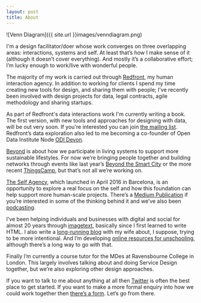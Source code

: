 ```yaml
---
layout: post
title: About
---
```

![Venn Diagram]({{ site.url }}images/venndiagram.png)

I'm a design facilitator/doer whose work converges on three overlapping areas: interactions, systems and self. At least that’s how I make sense of it (although it doesn’t cover everything). And mostly it’s a collaborative effort; I’m lucky enough to work/live with wonderful people.

The majority of my work is carried out through [Redfront](http://redfront.co.uk), my human interaction agency. In addition to working for clients I spend my time creating new tools for design, and sharing them with people; I’ve recently been involved with design projects for data, legal contracts, agile methodology and sharing startups.

As part of Redfront's data interactions work I'm currently writing a book. The first version, with new tools and approaches for designing with data, will be out very soon. If you're interested you can join [the mailing list](http://eepurl.com/br95wv). Redfront’s data exploration also led to me becoming a co-founder of Open Data Institute Node [ODI Devon](http://devon.theodi.org).

[Beyond](http://beyond.place) is about how we participate in living systems to support more sustainable lifestyles. For now we’re bringing people together and building networks through events like last year’s [Beyond the Smart City](http://beyond.place/btsc15/) or the more recent [ThingsCamp](http://beyond.place/thingscamp), but that’s not all we’re working on.

[The Self Agency](http://theself.agency), which launched in April 2016 in Barcelona, is an opportunity to explore a real focus on the self and how this foundation can help support more human-scale projects. There’s a [Medium Publication](https://published.theself.agency/) if you’re interested in some of the thinking behind it and we’ve also been [podcasting](https://soundcloud.com/the-self-agency).

I’ve been helping individuals and businesses with digital and social for almost 20 years through [imagetext](http://imagetext.co.uk), basically since I first learned to write HTML. I also write a [long-running blog](http://theminimallist.com) with my wife about, I suppose, trying to be more intentional. And I’m developing [online resources for unschooling](http://learningoutsiders.com), although there’s a long way to go with that.

Finally  I’m currently a course tutor for the MDes at Ravensbourne College in London. This largely involves talking about and doing Service Design together, but we’re also exploring other design approaches.

If you want to talk to me about anything at all then [Twitter](https://twitter.com/mistergough) is often the best place to get started. If you want to make a more formal enquiry into how we could work together then [there’s a form](http://mistergough.com/contact/). Let’s go from there.